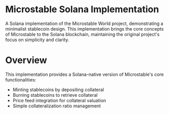 # Microstable Solana Implementation
A Solana implementation of the Microstable World project, demonstrating a minimalist stablecoin design. This implementation brings the core concepts of Microstable to the Solana blockchain, maintaining the original project's focus on simplicity and clarity.

# Overview
This implementation provides a Solana-native version of Microstable's core functionalities:

 - Minting stablecoins by depositing collateral
 - Burning stablecoins to retrieve collateral
 - Price feed integration for collateral valuation
 - Simple collateralization ratio management
